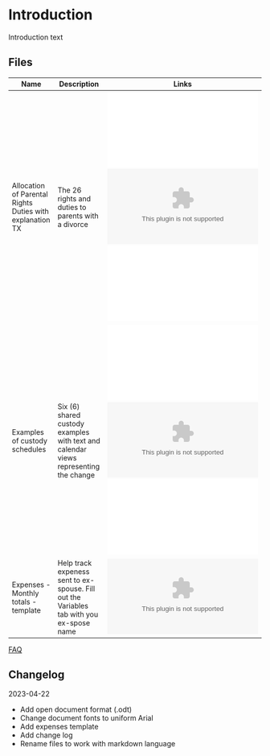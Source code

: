 # Introduction

Introduction text

## Files

| Name  |  Description | Links |
| ----- | ------------ | ----- |
| Allocation of Parental Rights Duties with explanation TX | The 26 rights and duties to parents with a divorce | ![pdf](allocation_parent_rights_duties_tx.pdf) <br /> ![Microsoft Word](allocation_parent_rights_duties_tx.docx) <br /> ![ODT](allocation_parent_rights_duties_tx.odt) |
| Examples of custody schedules | Six (6) shared custody examples with text and calendar views representing the change | ![pdf](example_custody_schedules.pdf)  <br /> ![Microsoft Word](example_custody_schedules.docx) <br /> ![ODT](example_custody_schedules.odt)  |
| Expenses - Monthly totals - template | Help track expeness sent to ex-spouse. Fill out the Variables tab with you ex-spose name | ![Excel sheet](expenses_monthly_totals_template.xlsx) |

[FAQ](faq.md)

## Changelog

2023-04-22

- Add open document format (.odt)
- Change document fonts to uniform Arial
- Add expenses template
- Add change log
- Rename files to work with markdown language
